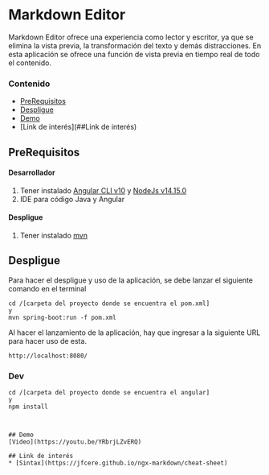 # Markdown Editor

Markdown Editor ofrece una experiencia como lector y escritor, ya que se elimina la vista previa, la transformación del texto y demás distracciones. En esta aplicación se ofrece una función de vista previa en tiempo real de todo el contenido.

### Contenido
* [PreRequisitos](##PreRequisitos)
* [Despligue](##Despligue)
* [Demo](##Demo)
* [Link de interés](##Link de interés)


## PreRequisitos
  #### Desarrollador
   1. Tener instalado [Angular CLI v10](https://cli.angular.io/) y [NodeJs v14.15.0](https://nodejs.org/es/download/)
   2. IDE para código Java y Angular
  #### Despligue
   1. Tener instalado [mvn](https://jdk.java.net/archive/)

## Despligue

Para hacer el despligue y uso de la aplicación, se debe lanzar el siguiente comando en el terminal
```
cd /[carpeta del proyecto donde se encuentra el pom.xml]
y 
mvn spring-boot:run -f pom.xml
```
Al hacer el lanzamiento de la aplicación, hay que ingresar a la siguiente URL para hacer uso de esta.

```
http://localhost:8080/
```

### Dev
```
cd /[carpeta del proyecto donde se encuentra el angular]
y 
npm install



## Demo
[Video](https://youtu.be/YRbrjLZvERQ)

## Link de interés
* [Sintax](https://jfcere.github.io/ngx-markdown/cheat-sheet)

